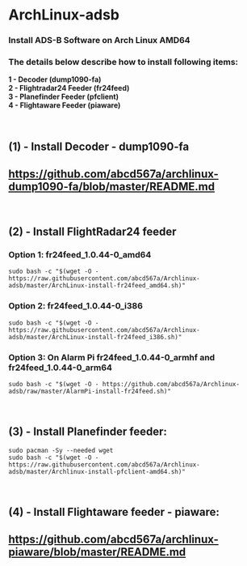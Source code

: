 # ArchLinux-adsb


### Install ADS-B Software on Arch Linux AMD64 </br>

### The details below describe how to install following items: </br>

**1 - Decoder (dump1090-fa)** </br>
**2 - Flightradar24 Feeder (fr24feed)** </br>
**3 - Planefinder Feeder (pfclient)** </br>
**4 - Flightaware Feeder (piaware)** </br>

</br>

## (1) - Install Decoder - dump1090-fa </br>

##  https://github.com/abcd567a/archlinux-dump1090-fa/blob/master/README.md

</br>

## (2) - Install FlightRadar24 feeder </br>
### Option 1: fr24feed_1.0.44-0_amd64
```
sudo bash -c "$(wget -O - https://raw.githubusercontent.com/abcd567a/Archlinux-adsb/master/ArchLinux-install-fr24feed_amd64.sh)"
```

### Option 2: fr24feed_1.0.44-0_i386
```
sudo bash -c "$(wget -O - https://raw.githubusercontent.com/abcd567a/Archlinux-adsb/master/ArchLinux-install-fr24feed_i386.sh)"
```

### Option 3: On Alarm Pi fr24feed_1.0.44-0_armhf and fr24feed_1.0.44-0_arm64
```
sudo bash -c "$(wget -O - https://github.com/abcd567a/Archlinux-adsb/raw/master/AlarmPi-install-fr24feed.sh)"

``` 

</br>

## (3) - Install Planefinder feeder:</br>

```
sudo pacman -Sy --needed wget
sudo bash -c "$(wget -O - https://raw.githubusercontent.com/abcd567a/Archlinux-adsb/master/Archlinux-install-pfclient-amd64.sh)"
``` 

</br>

## (4) - Install Flightaware feeder - piaware: </br>

## https://github.com/abcd567a/archlinux-piaware/blob/master/README.md

</br></br>
